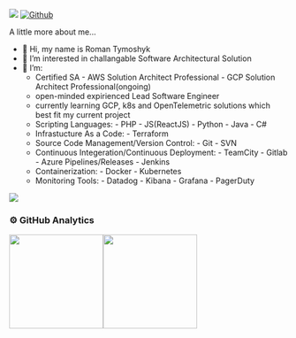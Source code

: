 ![](https://visitor-badge.laobi.icu/badge?page_id=romantymoshyk) [![Github](https://img.shields.io/github/followers/romantymoshyk?label=Follow&style=social)](https://github.com/romantymoshyk)

A little more about me...
- 👋 Hi, my name is Roman Tymoshyk
- 👀 I’m interested in challangable Software Architectural Solution
- 🌱 I’m:
   - Certified SA
         - AWS Solution Architect Professional
         - GCP Solution Architect Professional(ongoing)
    - open-minded expirienced Lead Software Engineer 
    - currently learning GCP, k8s and OpenTelemetric solutions which best fit my current project
    - Scripting Languages:
          - PHP
          - JS(ReactJS)
          - Python
          - Java
          - C#
    - Infrastucture As a Code:
          - Terraform
    - Source Code Management/Version Control:
          - Git
          - SVN
    - Continuous Integeration/Continuous Deployment:
          - TeamCity
          - Gitlab
          - Azure Pipelines/Releases
          - Jenkins
    - Containerization:
          - Docker
          - Kubernetes
    - Monitoring Tools:
          - Datadog
          - Kibana
          - Grafana
          - PagerDuty

<!---
romantymoshyk/romantymoshyk is a ✨ special ✨ repository because its `README.md` (this file) appears on your GitHub profile.
You can click the Preview link to take a look at your changes.
--->

<a href="https://www.linkedin.com/in/roman-tymoshyk"><img src="https://img.shields.io/badge/LinkedIn-0077B5?style=for-the-badge&logo=linkedin&logoColor=white"/></a> 



### ⚙️ GitHub Analytics

<img height="170px" src="https://github-readme-stats.vercel.app/api?username=romantymoshyk&include_all_commits=true&count_private=true&show_icons=true&theme=chartreuse-dark&card" /><img height="170px" src="https://github-readme-stats.vercel.app/api/top-langs/?username=romantymoshyk&include_all_commits=true&count_private=true&show_icons=true&theme=chartreuse-dark&layout=compact" />
